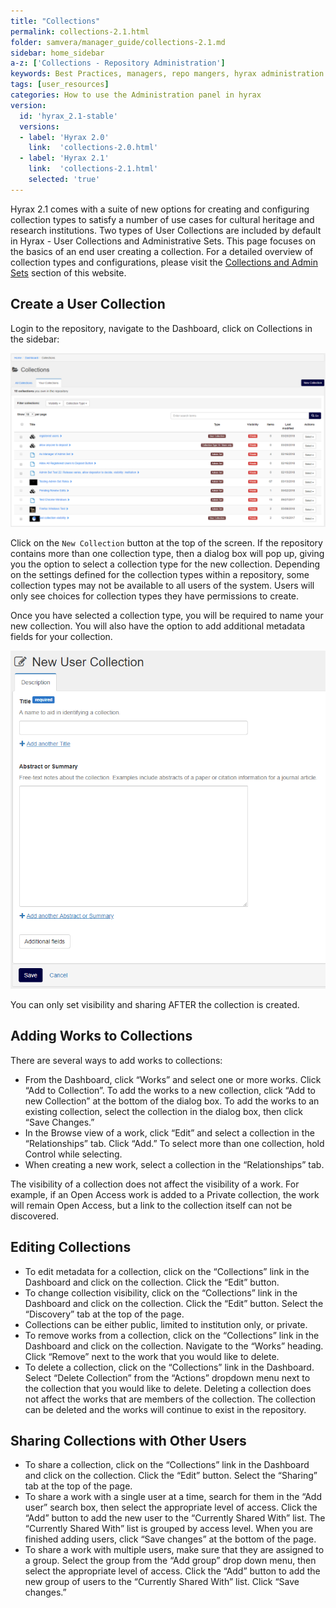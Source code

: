 ```yaml
---
title: "Collections"
permalink: collections-2.1.html
folder: samvera/manager_guide/collections-2.1.md
sidebar: home_sidebar
a-z: ['Collections - Repository Administration']
keywords: Best Practices, managers, repo mangers, hyrax administration
tags: [user_resources]
categories: How to use the Administration panel in hyrax
version:
  id: 'hyrax_2.1-stable'
  versions:  
  - label: 'Hyrax 2.0'
    link:  'collections-2.0.html'
  - label: 'Hyrax 2.1'
    link:  'collections-2.1.html'
    selected: 'true'
---
```

Hyrax 2.1 comes with a suite of new options for creating and configuring collection types to satisfy a number of use cases for cultural heritage and research institutions. Two types of User Collections are included by default in Hyrax - User Collections and Administrative Sets. This page focuses on the basics of an end user creating a collection. For a detailed overview of collection types and configurations, please visit the [Collections and Admin Sets](http://samvera.github.io/collection-overview.html) section of this website.

## Create a User Collection

Login to the repository, navigate to the Dashboard, click on Collections in the sidebar:

![Collections Dashboard](/images/screenshots/collections-2.1.png)

Click on the `New Collection` button at the top of the screen. If the repository contains more than one collection type, then a dialog box will pop up, giving you the option to select a collection type for the new collection. Depending on the settings defined for the collection types within a repository, some collection types may not be available to all users of the system. Users will only see choices for collection types they have permissions to create.

Once you have selected a collection type, you will be required to name your new collection. You will also have the option to add additional metadata fields for your collection.

![Collections Dashboard](/images/screenshots/new-collection-2.1.png)

You can only set visibility and sharing AFTER the collection is created.

## Adding Works to Collections

There are several ways to add works to collections:

- From the Dashboard, click “Works” and select one or more works. Click “Add to Collection”. To add the works to a new collection, click “Add to new Collection” at the bottom of the dialog box. To add the works to an existing collection, select the collection in the dialog box, then click “Save Changes.”
- In the Browse view of a work, click “Edit” and select a collection in the “Relationships” tab. Click “Add.”  To select more than one collection, hold Control while selecting.
- When creating a new work, select a collection in the “Relationships” tab.

The visibility of a collection does not affect the visibility of a work. For example, if an Open Access work is added to a Private collection, the work will remain Open Access, but a link to the collection itself can not be discovered.

## Editing Collections

- To edit metadata for a collection, click on the “Collections” link in the Dashboard and click on the collection.  Click the “Edit” button.
- To change collection visibility, click on the “Collections” link in the Dashboard and click on the collection. Click the “Edit” button. Select the “Discovery” tab at the top of the page.  
- Collections can be either public, limited to institution only, or private.
- To remove works from a collection, click on the “Collections” link in the Dashboard and click on the collection. Navigate to the “Works” heading. Click “Remove” next to the work that you would like to delete.
- To delete a collection, click on the “Collections” link in the Dashboard.  Select “Delete Collection” from the “Actions” dropdown menu next to the collection that you would like to delete. Deleting a collection does not affect the works that are members of the collection. The collection can be deleted and the works will continue to exist in the repository.

## Sharing Collections with Other Users

- To share a collection, click on the “Collections” link in the Dashboard and click on the collection. Click the “Edit” button. Select the “Sharing” tab at the top of the page.
- To share a work with a single user at a time, search for them in the “Add user” search box, then select the appropriate level of access. Click the “Add” button to add the new user to the “Currently Shared With” list. The “Currently Shared With” list is grouped by access level. When you are finished adding users, click “Save changes” at the bottom of the page.
- To share a work with multiple users, make sure that they are assigned to a group. Select the group from the “Add group” drop down menu, then select the appropriate level of access. Click the “Add” button to add the new group of users to the “Currently Shared With” list. Click “Save changes.”
